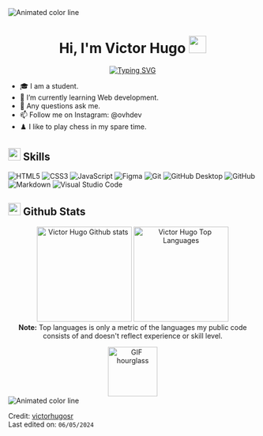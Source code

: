 <img src="https://user-images.githubusercontent.com/73097560/115834477-dbab4500-a447-11eb-908a-139a6edaec5c.gif" alt="Animated color line">
<h1 align="center"><b>Hi, I'm Victor Hugo </b><img src="https://media.giphy.com/media/hvRJCLFzcasrR4ia7z/giphy.gif" width="35px"></h1>

<p align="center">
  <a href="https://git.io/typing-svg"><img src="https://readme-typing-svg.herokuapp.com?font=Fira+Code&weight=500&pause=700&color=00FFC1&center=true&vCenter=true&width=650&lines=%E2%96%88%E2%96%88%E2%96%93%E2%96%92%E2%96%91+%E2%96%BA%E2%96%AC+WELCOME+%E2%96%AC%E2%97%84+%E2%96%91%E2%96%92%E2%96%93%E2%96%88%E2%96%88;Computer+Science+Student%2C+;Learning+and+researching+continuously%2C;Focused+on+the+Front+End+for+now%2C;I+love+doing+visual+projects!+%5BNatural+artistic+talent%5D%2C;I+like+to+play+chess+and+talk+about+business+" alt="Typing SVG" /></a>
</p>

- 🎓 I am a student.
- 🌱 I’m currently learning Web development.
- 💬 Any questions ask me.
- 📫 Follow me on Instagram: @ovhdev
- ♟️ I like to play chess in my spare time.

<!--<img align="left" height="200" src="https://media.giphy.com/media/ao9DUiTKH60XS/giphy.gif"/>

```diff
@@beginner programming student.@@
+ Brazilian programmer.
+ The best time to start something is now!
- Giving up is not an option!
! Focused on web development, at first on the front-end!
# 📖 computer science, front-end, mobile and bussiness!
``` -->
## <img src="https://media2.giphy.com/media/QssGEmpkyEOhBCb7e1/giphy.gif?cid=ecf05e47a0n3gi1bfqntqmob8g9aid1oyj2wr3ds3mg700bl&rid=giphy.gif" width ="25"><b> Skills</b>
  ![HTML5](https://img.shields.io/badge/HTML5%20-%23E34F26.svg?style=for-the-badge&logo=html5&logoColor=white)
  ![CSS3](https://img.shields.io/badge/CSS%20-%231572B6.svg?style=for-the-badge&logo=css3&logoColor=white)
  ![JavaScript](https://img.shields.io/badge/JavaScript%20-%23F7DF1E.svg?style=for-the-badge&logo=javascript&logoColor=black)
  ![Figma](https://img.shields.io/badge/FIGMA%20-%23260055.svg?style=for-the-badge&logo=figma&logoColor=white)
  ![Git](https://img.shields.io/badge/git-%23F05033.svg?style=for-the-badge&logo=git&logoColor=white)
  ![GitHub Desktop](https://img.shields.io/badge/GitHub%20Desktop%20-%234F2485.svg?style=for-the-badge&logo=github)
  ![GitHub](https://img.shields.io/badge/github-%23121011.svg?style=for-the-badge&logo=github&logoColor=white)
  ![Markdown](https://img.shields.io/badge/markdown-%23000000.svg?style=for-the-badge&logo=markdown&logoColor=white)
  ![Visual Studio Code](https://img.shields.io/badge/VSCode-0078d7.svg?style=for-the-badge&logo=visual-studio-code&logoColor=white)

## <img src="https://media.giphy.com/media/iY8CRBdQXODJSCERIr/giphy.gif" width="25"> <b>Github Stats</b>
  
<p align="center">
<a href="#" align="center"><img alt="Victor Hugo Github stats" src="https://github-readme-stats.vercel.app/api?username=victorhugosr&locale=en&show_icons=true&include_all_commits=true&count_private=true&theme=dracula&hide_border=true&bg_color=000000EE&title_color=00FFD1&icon_color=F8D866" height="192px"/></a>
<a href="#" align="center"><img alt="Victor Hugo Top Languages" src="https://github-readme-stats.vercel.app/api/top-langs/?username=victorhugosr&langs_count=8&layout=compact&theme=dracula&hide_border=true&bg_color=000000EE&title_color=00FFD1&icon_color=F8D866&hide=Jupyter%20Notebook,Roff" height="192px"/></a>
<br/>
<b>Note:</b> Top languages is only a metric of the languages my public code consists of and doesn't reflect experience or skill level.
</p>

<div align="center">
  <img src="https://media3.giphy.com/media/l4FGIO2vCfJkakBtC/giphy.gif?cid=ecf05e47tee8mlla681xz15kisn7rl5rpheo6ewxm1q9r2eg&ep=v1_stickers_search&rid=giphy.gif&ct=s" alt="GIF hourglass" height="100" >
</div>

<img src="https://user-images.githubusercontent.com/73097560/115834477-dbab4500-a447-11eb-908a-139a6edaec5c.gif" alt="Animated color line">

Credit: [victorhugosr](https://github.com/victorhugosr)  
Last edited on: ``` 06/05/2024 ```
